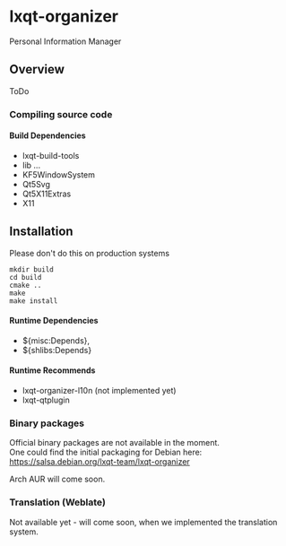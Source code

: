 # lxqt-organizer
Personal Information Manager

## Overview

ToDo

### Compiling source code
#### Build Dependencies
* lxqt-build-tools
* lib ...
* KF5WindowSystem
* Qt5Svg
* Qt5X11Extras
* X11

## Installation
Please don't do this on production systems

```
mkdir build  
cd build  
cmake ..
make
make install
```

#### Runtime Dependencies
* ${misc:Depends},
* ${shlibs:Depends}

#### Runtime Recommends
* lxqt-organizer-l10n (not implemented yet)
* lxqt-qtplugin

### Binary packages

Official binary packages are not available in the moment.  
One could find the initial packaging for Debian here:  
https://salsa.debian.org/lxqt-team/lxqt-organizer

Arch AUR will come soon.


### Translation (Weblate)
Not available yet - will come soon, when we implemented the translation system.
